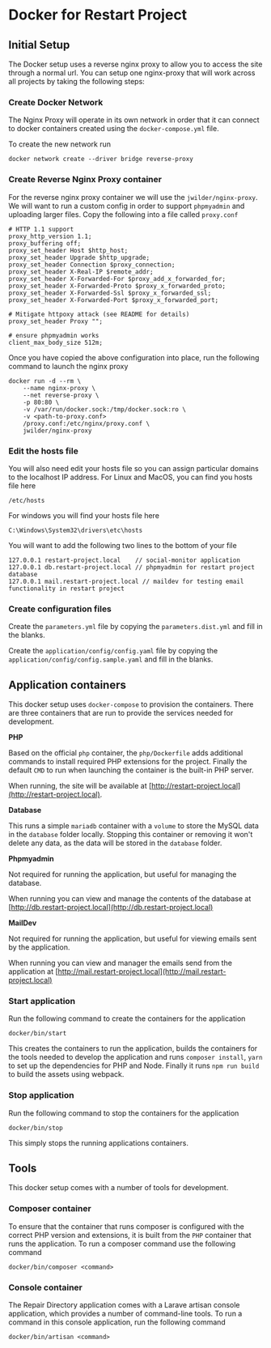 # Docker for Restart Project

## Initial Setup

The Docker setup uses a reverse nginx proxy to allow you to access the site through a normal url. 
You can setup one nginx-proxy that will work across all projects by taking the following steps:

### Create Docker Network

The Nginx Proxy will operate in its own network in order that it can connect to docker containers
created using the `docker-compose.yml` file.
 
To create the new network run

    docker network create --driver bridge reverse-proxy
    
### Create Reverse Nginx Proxy container

For the reverse nginx proxy container we will use the `jwilder/nginx-proxy`. We will want to run a 
custom config in order to support `phpmyadmin` and uploading larger files. Copy the following into 
a file called `proxy.conf`

    # HTTP 1.1 support
    proxy_http_version 1.1;
    proxy_buffering off;
    proxy_set_header Host $http_host;
    proxy_set_header Upgrade $http_upgrade;
    proxy_set_header Connection $proxy_connection;
    proxy_set_header X-Real-IP $remote_addr;
    proxy_set_header X-Forwarded-For $proxy_add_x_forwarded_for;
    proxy_set_header X-Forwarded-Proto $proxy_x_forwarded_proto;
    proxy_set_header X-Forwarded-Ssl $proxy_x_forwarded_ssl;
    proxy_set_header X-Forwarded-Port $proxy_x_forwarded_port;
    
    # Mitigate httpoxy attack (see README for details)
    proxy_set_header Proxy "";
    
    # ensure phpmyadmin works
    client_max_body_size 512m;

Once you have copied the above configuration into place, run the following command to launch the nginx 
proxy

    docker run -d --rm \
        --name nginx-proxy \ 
        --net reverse-proxy \
        -p 80:80 \
        -v /var/run/docker.sock:/tmp/docker.sock:ro \
        -v <path-to-proxy.conf>
        /proxy.conf:/etc/nginx/proxy.conf \
        jwilder/nginx-proxy
        
### Edit the hosts file

You will also need edit your hosts file so you can assign particular domains to the localhost IP address.
For Linux and MacOS, you can find you hosts file here

    /etc/hosts
    
For windows you will find your hosts file here

    C:\Windows\System32\drivers\etc\hosts

You will want to add the following two lines to the bottom of your file

    127.0.0.1 restart-project.local    // social-monitor application
    127.0.0.1 db.restart-project.local // phpmyadmin for restart project database
    127.0.0.1 mail.restart-project.local // maildev for testing email functionality in restart project 
    
### Create configuration files

Create the `parameters.yml` file by copying the `parameters.dist.yml` and fill in the blanks.

Create the `application/config/config.yaml` file by copying the `application/config/config.sample.yaml` and
fill in the blanks.

## Application containers
 
This docker setup uses `docker-compose` to provision the containers. There are three containers that are run
to provide the services needed for development. 

**PHP**

Based on the official `php` container, the `php/Dockerfile` adds additional commands to install required
PHP extensions for the project. Finally the default `CMD` to run when launching the container is the built-in
PHP server. 

When running, the site will be available at [http://restart-project.local](http://restart-project.local).

**Database**

This runs a simple `mariadb` container with a `volume` to store the MySQL data in the `database` folder locally.
Stopping this container or removing it won't delete any data, as the data will be stored in the `database` folder.

**Phpmyadmin**

Not required for running the application, but useful for managing the database. 

When running you can view and manage the contents of the database at 
[http://db.restart-project.local](http://db.restart-project.local)

**MailDev**

Not required for running the application, but useful for viewing emails sent by the application.

When running you can view and manager the emails send from the application at 
[http://mail.restart-project.local](http://mail.restart-project.local)

### Start application

Run the following command to create the containers for the application

    docker/bin/start
    
This creates the containers to run the application, builds the containers for the tools needed to develop
the application and runs `composer install`, `yarn` to set up the dependencies for PHP and Node. Finally
it runs `npm run build` to build the assets using webpack.

### Stop application

Run the following command to stop the containers for the application

    docker/bin/stop
    
This simply stops the running applications containers.

## Tools

This docker setup comes with a number of tools for development.

### Composer container

To ensure that the container that runs composer is configured with the correct PHP version and extensions, 
it is built from the `PHP` container that runs the application. To run a composer command use the following
command

    docker/bin/composer <command>
    
### Console container

The Repair Directory application comes with a Larave artisan console application, which provides a 
number of command-line tools. To run a command in this console application, run the following command

    docker/bin/artisan <command>
    
